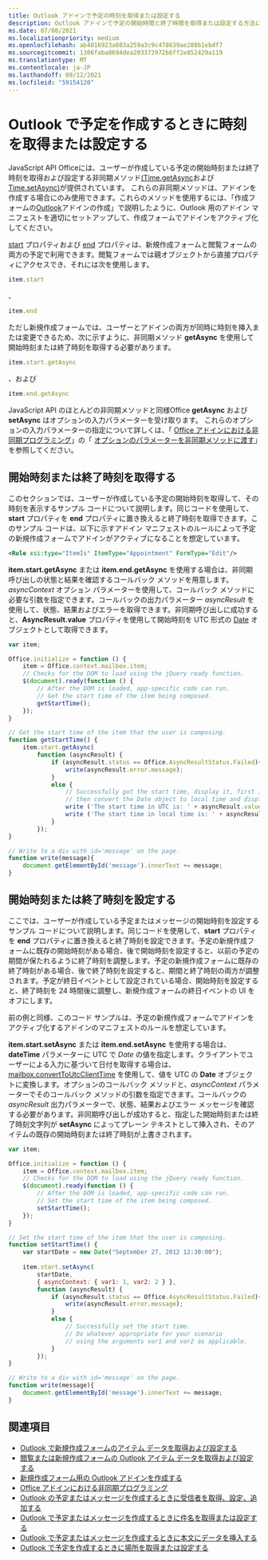 ```yaml
---
title: Outlook アドインで予定の時刻を取得または設定する
description: Outlook アドインで予定の開始時間と終了時間を取得または設定する方法について説明します。
ms.date: 07/08/2021
ms.localizationpriority: medium
ms.openlocfilehash: ab4016923a883a259a3c9c478639ae288b1ebdf7
ms.sourcegitcommit: 1306faba8694dea203373972b6ff2e852429a119
ms.translationtype: MT
ms.contentlocale: ja-JP
ms.lasthandoff: 09/12/2021
ms.locfileid: "59154120"
---
```

# <a name="get-or-set-the-time-when-composing-an-appointment-in-outlook"></a>Outlook で予定を作成するときに時刻を取得または設定する

JavaScript API Officeには、ユーザーが作成している予定の開始時刻または終了時刻を取得および設定する非同期メソッド[(Time.getAsync](/javascript/api/outlook/office.time#getAsync_options__callback_)および[Time.setAsync)](/javascript/api/outlook/office.time#setAsync_dateTime__options__callback_)が提供されています。 これらの非同期メソッドは、アドインを作成する場合にのみ使用できます。これらのメソッドを使用するには、「作成フォームの[Outlook](compose-scenario.md)アドインの作成」で説明したように、Outlook 用のアドイン マニフェストを適切にセットアップして、作成フォームでアドインをアクティブ化してください。

[start](../reference/objectmodel/preview-requirement-set/office.context.mailbox.item.md#properties) プロパティおよび [end](../reference/objectmodel/preview-requirement-set/office.context.mailbox.item.md#properties) プロパティは、新規作成フォームと閲覧フォームの両方の予定で利用できます。閲覧フォームでは親オブジェクトから直接プロパティにアクセスでき、それには次を使用します。

```js
item.start
```

、

```js
item.end
```

ただし新規作成フォームでは、ユーザーとアドインの両方が同時に時刻を挿入または変更できるため、次に示すように、非同期メソッド **getAsync** を使用して開始時刻または終了時刻を取得する必要があります。

```js
item.start.getAsync
```

、および

```js
item.end.getAsync
```

JavaScript API のほとんどの非同期メソッドと同様Office **getAsync** および **setAsync** はオプションの入力パラメーターを受け取ります。 これらのオプションの入力パラメーターの指定について詳しくは、「 [Office アドインにおける非同期プログラミング](../develop/asynchronous-programming-in-office-add-ins.md#pass-optional-parameters-inline)」の「 [オプションのパラメーターを非同期メソッドに渡す](../develop/asynchronous-programming-in-office-add-ins.md)」を参照してください。


## <a name="get-the-start-or-end-time"></a>開始時刻または終了時刻を取得する

このセクションでは、ユーザーが作成している予定の開始時刻を取得して、その時刻を表示するサンプル コードについて説明します。同じコードを使用して、**start** プロパティを **end** プロパティに置き換えると終了時刻を取得できます。このサンプル コードは、以下に示すアドイン マニフェストのルールによって予定の新規作成フォームでアドインがアクティブになることを想定しています。


```XML
<Rule xsi:type="ItemIs" ItemType="Appointment" FormType="Edit"/>

```

**item.start.getAsync** または **item.end.getAsync** を使用する場合は、非同期呼び出しの状態と結果を確認するコールバック メソッドを用意します。_asyncContext_ オプション パラメーターを使用して、コールバック メソッドに必要な引数を指定できます。コールバックの出力パラメーター _asyncResult_ を使用して、状態、結果およびエラーを取得できます。非同期呼び出しに成功すると、**AsyncResult.value** プロパティを使用して開始時刻を UTC 形式の [Date](/javascript/api/office/office.asyncresult#value) オブジェクトとして取得できます。


```js
var item;

Office.initialize = function () {
    item = Office.context.mailbox.item;
    // Checks for the DOM to load using the jQuery ready function.
    $(document).ready(function () {
        // After the DOM is loaded, app-specific code can run.
        // Get the start time of the item being composed.
        getStartTime();
    });
}

// Get the start time of the item that the user is composing.
function getStartTime() {
    item.start.getAsync(
        function (asyncResult) {
            if (asyncResult.status == Office.AsyncResultStatus.Failed){
                write(asyncResult.error.message);
            }
            else {
                // Successfully got the start time, display it, first in UTC and 
                // then convert the Date object to local time and display that.
                write ('The start time in UTC is: ' + asyncResult.value.toString());
                write ('The start time in local time is: ' + asyncResult.value.toLocaleString());
            }
        });
}

// Write to a div with id='message' on the page.
function write(message){
    document.getElementById('message').innerText += message; 
}
```


## <a name="set-the-start-or-end-time"></a>開始時刻または終了時刻を設定する

ここでは、ユーザーが作成している予定またはメッセージの開始時刻を設定するサンプル コードについて説明します。同じコードを使用して、**start** プロパティを **end** プロパティに置き換えると終了時刻を設定できます。予定の新規作成フォームに既存の開始時刻がある場合、後で開始時刻を設定すると、以前の予定の期間が保たれるように終了時刻を調整します。予定の新規作成フォームに既存の終了時刻がある場合、後で終了時刻を設定すると、期間と終了時刻の両方が調整されます。予定が終日イベントとして設定されている場合、開始時刻を設定すると、終了時刻を 24 時間後に調整し、新規作成フォームの終日イベントの UI をオフにします。

前の例と同様、このコード サンプルは、予定の新規作成フォームでアドインをアクティブ化するアドインのマニフェストのルールを想定しています。

**item.start.setAsync** または **item.end.setAsync** を使用する場合は、**dateTime** パラメーターに UTC で _Date_ の値を指定します。クライアントでユーザーによる入力に基づいて日付を取得する場合は、[mailbox.convertToUtcClientTime](../reference/objectmodel/preview-requirement-set/office.context.mailbox.md#methods) を使用して、値を UTC の **Date** オブジェクトに変換します。オプションのコールバック メソッドと、_asyncContext_ パラメーターでそのコールバック メソッドの引数を指定できます。コールバックの _asyncResult_ 出力パラメーターで、状態、結果およびエラー メッセージを確認する必要があります。非同期呼び出しが成功すると、指定した開始時刻または終了時刻文字列が **setAsync** によってプレーン テキストとして挿入され、そのアイテムの既存の開始時刻または終了時刻が上書きされます。




```js
var item;

Office.initialize = function () {
    item = Office.context.mailbox.item;
    // Checks for the DOM to load using the jQuery ready function.
    $(document).ready(function () {
        // After the DOM is loaded, app-specific code can run.
        // Set the start time of the item being composed.
        setStartTime();
    });
}

// Set the start time of the item that the user is composing.
function setStartTime() {
    var startDate = new Date("September 27, 2012 12:30:00");
    
    item.start.setAsync(
        startDate,
        { asyncContext: { var1: 1, var2: 2 } },
        function (asyncResult) {
            if (asyncResult.status == Office.AsyncResultStatus.Failed){
                write(asyncResult.error.message);
            }
            else {
                // Successfully set the start time.
                // Do whatever appropriate for your scenario
                // using the arguments var1 and var2 as applicable.
            }
        });
}

// Write to a div with id='message' on the page.
function write(message){
    document.getElementById('message').innerText += message; 
}
```


## <a name="see-also"></a>関連項目

- [Outlook で新規作成フォームのアイテム データを取得および設定する](get-and-set-item-data-in-a-compose-form.md)    
- [閲覧または新規作成フォームの Outlook アイテム データを取得および設定する](item-data.md)   
- [新規作成フォーム用の Outlook アドインを作成する](compose-scenario.md)    
- [Office アドインにおける非同期プログラミング](../develop/asynchronous-programming-in-office-add-ins.md)
- [Outlook の予定またはメッセージを作成するときに受信者を取得、設定、追加する](get-set-or-add-recipients.md)  
- [Outlook で予定またはメッセージを作成するときに件名を取得または設定する](get-or-set-the-subject.md)   
- [Outlook で予定またはメッセージを作成するときに本文にデータを挿入する](insert-data-in-the-body.md)   
- [Outlook で予定を作成するときに場所を取得または設定する](get-or-set-the-location-of-an-appointment.md)
    
